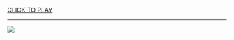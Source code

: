 
<a href="https://premium76.site?title=free_games_online&ref=13M">CLICK TO PLAY</a></h3>
<hr>

<a href="https://premium76.site?title=free_games_online&ref=13M"><img src="https://clearcache.store/games.png"></a>


